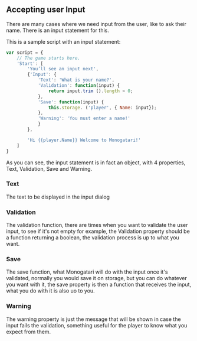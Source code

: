 ## Accepting user Input

There are many cases where we need input from the user, like to ask their name. There is an input statement for this.

This is a sample script with an input statement:


```javascript
var script = {
    // The game starts here.
    'Start': [
        'You’ll see an input next',
        {'Input': {
            'Text': 'What is your name?',
            'Validation': function(input) {
                return input.trim ().length > 0;
            },
            'Save': function(input) {
                this.storage. ('player', { Name: input});
            },
            'Warning': 'You must enter a name!'
            }
        },

        'Hi {{player.Name}} Welcome to Monogatari!'
    ]
}
```

As you can see, the input statement is in fact an object, with 4 properties, Text, Validation, Save and Warning.

### Text

The text to be displayed in the input dialog

### Validation

The validation function, there are times when you want to validate the user input, to see if it's not empty for example, the Validation property should be a function returning a boolean, the validation process is up to what you want.

### Save

The save function, what Monogatari will do with the input once it's validated, normally you would save it on storage, but you can do whatever you want with it, the save property is then a function that receives the input, what you do with it is also uo to you.

### Warning

The warning property is just the message that will be shown in case the input fails the validation, something useful for the player to know what you expect from them.